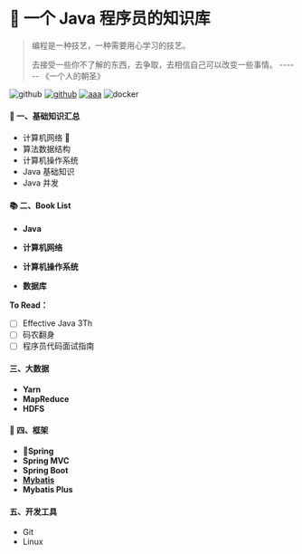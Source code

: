 # :bento:  一个 Java 程序员的知识库

> 编程是一种技艺，一种需要用心学习的技艺。
>
> 去接受一些你不了解的东西，去争取，去相信自己可以改变一些事情。 ------ 《一个人的朝圣》

![github](https://badgen.net/badge/icon/git?icon=git&color=green&label) [![github](https://badgen.net/badge/icon/github?icon=github&color=blue&label)](https://github.com/1945883967) [![aaa](https://badgen.net/badge/csdn/minghai?color=red)](https://blog.csdn.net/qq_37964379) ![docker](https://badgen.net/badge/icon/docker?icon=docker&label)

#### :green_book: 一、基础知识汇总

+ 计算机网络 :running:
+ 算法数据结构
+ 计算机操作系统
+ Java 基础知识
+ Java 并发

#### :books:  二、Book List

* **Java**
* **计算机网络**
* **计算机操作系统**


* **数据库**

**To Read：**

- [ ] Effective Java 3Th
- [ ] 码农翻身
- [ ] 程序员代码面试指南 

#### 三、大数据

* **Yarn**
* **MapReduce**
* **HDFS**

#### :triangular_ruler: 四、框架

* **:seedling:Spring**
* **Spring MVC**
* **Spring Boot**
* [**Mybatis**](https://github.com/1945883967/Blog/tree/master/c-%E6%A1%86%E6%9E%B6/02%20Mybatis)
* **Mybatis Plus**

#### 五、开发工具

* Git
* Linux

